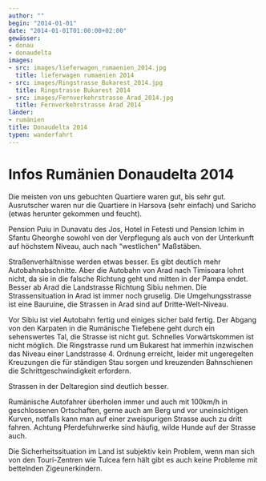 ```yaml
---
author: ""
begin: "2014-01-01"
date: "2014-01-01T01:00:00+02:00"
gewässer:
- donau
- donaudelta
images:
- src: images/lieferwagen_rumaenien_2014.jpg
  title: lieferwagen rumaenien 2014
- src: images/Ringstrasse_Bukarest_2014.jpg
  title: Ringstrasse Bukarest 2014
- src: images/Fernverkehrstrasse_Arad_2014.jpg
  title: Fernverkehrstrasse Arad 2014
länder: 
- rumänien
title: Donaudelta 2014
typen: wanderfahrt
---
```



# Infos Rumänien Donaudelta 2014


Die meisten von uns gebuchten Quartiere waren gut, bis sehr gut. Ausrutscher waren nur die Quartiere in Harsova (sehr einfach) und Saricho (etwas herunter gekommen und feucht).

Pension Puiu in Dunavatu des Jos, Hotel in Fetesti und Pension Ichim in Sfantu Gheorghe sowohl von der Verpflegung als auch von der Unterkunft auf höchstem Niveau, auch nach “westlichen“ Maßstäben.

Straßenverhältnisse werden etwas besser. Es gibt deutlich mehr Autobahnabschnitte. Aber die Autobahn von Arad nach Timisoara lohnt nicht, da sie in die falsche Richtung geht und mitten in der Pampa endet. Besser ab Arad die Landstrasse Richtung Sibiu nehmen. Die Strassensituation in Arad ist immer noch gruselig. Die Umgehungsstrasse ist eine Bauruine, die Strassen in Arad sind auf Dritte-Welt-Niveau.

Vor Sibiu ist viel Autobahn fertig und einiges sicher bald fertig. Der Abgang von den Karpaten in die Rumänische Tiefebene geht durch ein sehenswertes Tal, die Strasse ist nicht gut. Schnelles Vorwärtskommen ist nicht möglich. Die Ringstrasse rund um Bukarest hat immerhin inzwischen das Niveau einer Landstrasse 4. Ordnung erreicht, leider mit ungeregelten Kreuzungen die für ständigen Stau sorgen und kreuzenden Bahnschienen die Schrittgeschwindigkeit erfordern.

Strassen in der Deltaregion sind deutlich besser.

Rumänische Autofahrer überholen immer und auch mit 100km/h in geschlossenen Ortschaften, gerne auch am Berg und vor uneinsichtigen Kurven, notfalls kann man auf einer zweispurigen Strasse auch zu dritt fahren. Achtung Pferdefuhrwerke sind häufig, wilde Hunde auf der Strasse auch.

Die Sicherheitssituation im Land ist subjektiv kein Problem, wenn man sich von den Touri-Zentren wie Tulcea fern hält gibt es auch keine Probleme mit bettelnden Zigeunerkindern.
